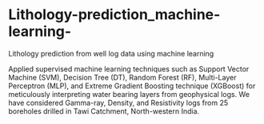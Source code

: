 # Lithology-prediction_machine-learning-
Lithology prediction from well log data using machine learning 

Applied supervised machine learning techniques such as Support Vector Machine (SVM), Decision Tree (DT), Random Forest (RF), Multi-Layer Perceptron (MLP), and Extreme Gradient Boosting technique (XGBoost) for meticulously interpreting water bearing layers from geophysical logs. 
We have considered Gamma-ray, Density, and Resistivity logs from 25 boreholes drilled in Tawi Catchment, North-western India.
